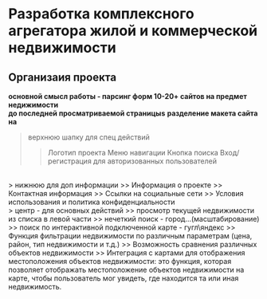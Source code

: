 # Разработка комплексного агрегатора жилой и коммерческой недвижимости
## Организаия проекта
**основной смысл работы - парсинг форм 10-20+ сайтов на предмет недижимости <br> до последней просматриваемой страницыs**
**разделение макета сайта на**
> верхнюю шапку для спец действий
>> Логотип проекта
>> Меню навигации
>> Кнопка поиска
>> Вход/регистрация для авторизованных пользователей
<br>
>  нижнюю для доп информации
>> Информация о проекте 
>> Контактная информация
>> Ссылки на социальные сети
>> Условия использования и политика конфиденциальности
<br>
>  центр - для основных действий
>> просмотр текущей недвижимости из списка в левой части
>> нечеткий поиск - город...(масштабирование)
>> поиск по интерактивной подключенной карте - гугл\яндекс
>> Функция фильтрации недвижимости по различным параметрам (цена, район, тип недвижимости и т.д.)
>> Возможность сравнения различных объектов недвижимости
>> Интеграция с картами для отображения местоположения объектов недвижимости: это функция, которая позволяет отображать местоположение объектов недвижимости на карте, чтобы пользователь мог увидеть, где находится та или иная недвижимость.